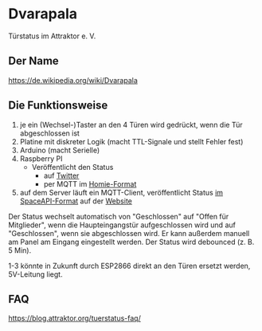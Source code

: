 # Dvarapala

Türstatus im Attraktor e. V.

## Der Name

https://de.wikipedia.org/wiki/Dvarapala

## Die Funktionsweise

1. je ein (Wechsel-)Taster an den 4 Türen wird gedrückt, wenn die Tür abgeschlossen ist
2. Platine mit diskreter Logik (macht TTL-Signale und stellt Fehler fest)
3. Arduino (macht Serielle)
4. Raspberry PI
	* Veröffentlicht den Status
		* auf [Twitter](https://twitter.com/tuerstatus)
		* per MQTT im [Homie-Format](https://github.com/marvinroger/homie)
5. auf dem Server läuft ein MQTT-Client, veröffentlicht Status [im SpaceAPI-Format](http://spaceapi.net/) auf der [Website](https://blog.attraktor.org/spaceapi/spaceapi.json)

Der Status wechselt automatisch von "Geschlossen" auf "Offen für Mitglieder", wenn die Haupteingangstür aufgeschlossen wird und auf "Geschlossen", wenn sie abgeschlossen wird. Er kann außerdem manuell am Panel am Eingang eingestellt werden. Der Status wird debounced (z. B. 5 Min).

1-3 könnte in Zukunft durch ESP2866 direkt an den Türen ersetzt werden, 5V-Leitung liegt.

## FAQ

https://blog.attraktor.org/tuerstatus-faq/